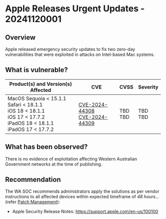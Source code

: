 # Apple Releases Urgent Updates - 20241120001

## Overview

Apple released emergency security updates to fix two zero-day vulnerabilities that were exploited in attacks on Intel-based Mac systems.

## What is vulnerable?

| Product(s) and Version(s) Affected | CVE | CVSS | Severity |
| ---------------------------------- | --- | ---- | -------- |
MacOS Sequoia < 15.1.1 <br> Safari < 18.1.1 <br> iOS 18 < 18.1.1 <br> iOS 17 < 17.7.2 <br> iPadOS 18 < 18.1.1 <br> iPadOS 17 < 17.7.2 | [CVE-2024-44308](https://nvd.nist.gov/vuln/detail/CVE-2024-44308) <br> [CVE-2024-44309](https://nvd.nist.gov/vuln/detail/CVE-2024-44309) | TBD <br> TBD | TBD <br> TBD |

## What has been observed?

There is no evidence of exploitation affecting Western Australian Government networks at the time of publishing.

## Recommendation

The WA SOC recommends administrators apply the solutions as per vendor instructions to all affected devices within expected timeframe of *48 hours...* (refer [Patch Management](../guidelines/patch-management.md)):

- Apple Security Release Notes: <https://support.apple.com/en-us/100100>
